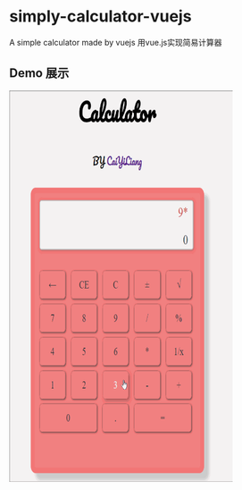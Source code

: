 # simply-calculator-vuejs
A simple calculator made by vuejs  用vue.js实现简易计算器

## Demo  展示
<img src="calculator_vuejs.gif" alt="calculator.vuejs-demo" width="400px" height="700px">

